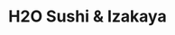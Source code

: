 ---
layout: place
title: "H2O Sushi & Izakaya"
permalink: /california/northridge/h2o-sushi-izakaya.html
stateAbbr: CA
stateName: California
cityName: Northridge
seo:
  name: "H2O Sushi & Izakaya"
  type: Restaurant
  links: http://h2osushiizakaya.com/
description: "H2O Sushi & Izakaya serves delicious sushi in Northridge, California. Try fresh Japanese dishes for a great dining experience. "
place_id: ChIJSQx8sHSbwoARJICf-8MvYV8
photos:
  - name: >-
      places/ChIJSQx8sHSbwoARJICf-8MvYV8/photos/AeeoHcKMnNKmb_WHFZE44BQ_K4SRIWVpkj-nfmF-8wBe8PTa5kDpCR_hh4sVmrbGfa_k1JKbc3vaGJ4NFzWVyRnwws5pkQ0GOGKBjH6cUlfLlBAakePVRk_K9O5LA2Qd-mAiHZ9uKYOvgQDvN40_rXg25AncHj-X_INzrA1rUHd5sE2i8ngJfOhrgIXBYp3cLe0lGse2sdqNxRwNImJoed3194gZGfpMl3nc0Kz33yC_3bo-9rZuYIuF6r4mO0f0GzVMQ2091IN1WcZ_LA43Aq0StDLryPy6xHCukque_B7YXIjK3w
    widthPx: 700
    heightPx: 467
    authorAttributions:
      - displayName: H2O Sushi & Izakaya
        uri: https://maps.google.com/maps/contrib/107637022357202706758
        photoUri: >-
          https://lh3.googleusercontent.com/a-/ALV-UjXTuQg6LGg7gWUekrfbRJkdAArqrasQ9pFeIaNIgbp4ap1n84I=s100-p-k-no-mo
    flagContentUri: >-
      https://www.google.com/local/imagery/report/?cb_client=maps_api_places.places_api&image_key=!1e10!2sAF1QipPFTHnSXZHj9_lSgpCzvEQcbAo09GiCzJboLcq1&hl=en-US
    googleMapsUri: >-
      https://www.google.com/maps/place//data=!3m4!1e2!3m2!1sAF1QipPFTHnSXZHj9_lSgpCzvEQcbAo09GiCzJboLcq1!2e10!4m2!3m1!1s0x80c29b74b07c0c49:0x5f612fc3fb9f8024
  - name: >-
      places/ChIJSQx8sHSbwoARJICf-8MvYV8/photos/AeeoHcIo8hNpAHDlFLjKtfbuP9qgNaBvj7BD3jpr3keevpFC_ZXZBRcMbjbbT2T3-Gq4YunjU6J0kc2C6-FsLJ3k6Pty8J3KWBLhShXH2nYv3rNLfAqGChplMkguWBGvXy02AJ3w0rbvT0bg29E19AyWWlw1oxC4LF1oweZ45heQBEmYrG1zlkZzdFEy6_-9RD4o3kK7HgXoGqJRq7xTveTv4t7z7pz0SdSowhFqo031Gm3P6Zc8K9BpCK31C6Er8yECxQoP4AyRhTt2RwXIBSSgzamIfRJHR3w0Nkhf-Q8fTAHUlQ
    widthPx: 821
    heightPx: 360
    authorAttributions:
      - displayName: H2O Sushi & Izakaya
        uri: https://maps.google.com/maps/contrib/107637022357202706758
        photoUri: >-
          https://lh3.googleusercontent.com/a-/ALV-UjXTuQg6LGg7gWUekrfbRJkdAArqrasQ9pFeIaNIgbp4ap1n84I=s100-p-k-no-mo
    flagContentUri: >-
      https://www.google.com/local/imagery/report/?cb_client=maps_api_places.places_api&image_key=!1e10!2sAF1QipNZy_vGrFCgKPn3kDRJFgVQSPhn947RO5RVMwFu&hl=en-US
    googleMapsUri: >-
      https://www.google.com/maps/place//data=!3m4!1e2!3m2!1sAF1QipNZy_vGrFCgKPn3kDRJFgVQSPhn947RO5RVMwFu!2e10!4m2!3m1!1s0x80c29b74b07c0c49:0x5f612fc3fb9f8024
  - name: >-
      places/ChIJSQx8sHSbwoARJICf-8MvYV8/photos/AeeoHcK9_l7k1aN8_Wb0GV996YqYwfBAGCI5nEwmcu2e3pkkYuGwBQ6XxJchMQNQVoNAZba1HfWvRt95kzISlYThTntNIBLjJXPgeVIMcFTEsN0x58Tnp4KHnrNtAwTx8pmL_XYqFUSgask-vnmED5lRGOIdhB1moewZR6SlMMxqDshj4KKyr9c7N8gVnwmyugXPaN-kwtI1_xXh6pBeFo-tkE1a0OeQxDayOeT9Q8cG9Q95Ex4Wtb7Yh_84v2mxdveXKq4e5UixtT4AUFuKvjMj1__o4k7qvRoN-eEcLJtYX-lwMxu1v2QNmfxCdXlJFQF5lF6Hm-mgC4V4ZwgxGJeQsVfUF4Wcfa4OVI_skCVd_gjJyIU9BvmIZ4TqQUL0Fzj5Wi36gDGDo_u87zOzi4FSJnYssy09tW5c7Xucl7T0dYEfxQ
    widthPx: 3072
    heightPx: 4080
    authorAttributions:
      - displayName: Ronald de los Santos
        uri: https://maps.google.com/maps/contrib/102427604043095900554
        photoUri: >-
          https://lh3.googleusercontent.com/a-/ALV-UjViPEtw7PoG3CLajA2EuS6K1FBbXWw6TsLrs1_qfElZaE7KJIEVRw=s100-p-k-no-mo
    flagContentUri: >-
      https://www.google.com/local/imagery/report/?cb_client=maps_api_places.places_api&image_key=!1e10!2sCIHM0ogKEICAgICPiqnAJg&hl=en-US
    googleMapsUri: >-
      https://www.google.com/maps/place//data=!3m4!1e2!3m2!1sCIHM0ogKEICAgICPiqnAJg!2e10!4m2!3m1!1s0x80c29b74b07c0c49:0x5f612fc3fb9f8024
  - name: >-
      places/ChIJSQx8sHSbwoARJICf-8MvYV8/photos/AeeoHcJENRpkd2QR77aA9zUiEgn--j963lnySabk1Q3NLyoWWhU39p-POJbAHUFoZf5HE2DOQUduS4QYeqAT1SAk4tUB23arj1NGB8p2Pj237Y4zjret7MZgZLAL7dfwF87CRiG5wpEvWqe0yj6X63VCfcFu8xblATq1P8b6jE706WxcDCocDjgVy7HRxrJq5iLjd9NFem6bYVpW982BxocVZwkN_1a3pEg9zrboTA4n7am5d2V5hyegQc1fW_LfqCA_BknVayoEPCufJVmgQrFFatW_N3xL5h3PNJgUCgHnIsxghL15Hdas8iCrbqS-57hKPYTO7tmIflAFBtqD-02KOJ7Jyt0UWqXMIcy6p-qN7-NZ6dKvpUBauKicXBnNsrd_twcEWkz9jRS0NcvURea61U491o6U6KPWh0a4IoECkoHfi1M
    widthPx: 4032
    heightPx: 2268
    authorAttributions:
      - displayName: Tom V
        uri: https://maps.google.com/maps/contrib/103775979758747713887
        photoUri: >-
          https://lh3.googleusercontent.com/a-/ALV-UjWrYRUeNv3PSmq40ntitZ-0CDYFSScwCgfQayZEdoF0X9sGNZ-wZA=s100-p-k-no-mo
    flagContentUri: >-
      https://www.google.com/local/imagery/report/?cb_client=maps_api_places.places_api&image_key=!1e10!2sCIHM0ogKEICAgIDpypuarwE&hl=en-US
    googleMapsUri: >-
      https://www.google.com/maps/place//data=!3m4!1e2!3m2!1sCIHM0ogKEICAgIDpypuarwE!2e10!4m2!3m1!1s0x80c29b74b07c0c49:0x5f612fc3fb9f8024
  - name: >-
      places/ChIJSQx8sHSbwoARJICf-8MvYV8/photos/AeeoHcKRvLt3iLFi8PHaZYx5CQxupnac0BtHKgtIhskFflHLr9WqudtZ23e1hsYMt1zaIq-iMbx-wn38tCBK5PCmJTIX7tOvefXktJNOceBWDpUPoGZ4GYGdkA3BCMajOSUtdi5Uh4gfkFXnUg-mpWptydQBs-VIl1nEcmqcyp8tzHZz3uzUjIo6bzNP4kdPq_yUDGIEuGcxxlusHhm4D5KF6nAP1gZcyWOw2pTQAEhWj1zcHd4524uOy8b9jFx9MKpbGAwxgl6icWGkh70j2MYyG4r05NbteTcv3MaUipu18j2MTYXgo7gXp9iuPF6a0M7J3gmZt5b4zNZg3s0ZVT9CYElnD6Q2zh10hEiyvPFBkX61dJ24Ra9seL_0cc2pw21Iv6SWAtVck4UZnByzAqoociVMnHWcG9y47t3NCxr6NGg
    widthPx: 4031
    heightPx: 2251
    authorAttributions:
      - displayName: Soyoung Chon
        uri: https://maps.google.com/maps/contrib/105215903094927096411
        photoUri: >-
          https://lh3.googleusercontent.com/a/ACg8ocIGEToFUt8i2A5vb1pbmb4h5OqXuNah_al-6tvFIwhM0ZKTzvw2=s100-p-k-no-mo
    flagContentUri: >-
      https://www.google.com/local/imagery/report/?cb_client=maps_api_places.places_api&image_key=!1e10!2sCIHM0ogKEICAgIDXwdaDdQ&hl=en-US
    googleMapsUri: >-
      https://www.google.com/maps/place//data=!3m4!1e2!3m2!1sCIHM0ogKEICAgIDXwdaDdQ!2e10!4m2!3m1!1s0x80c29b74b07c0c49:0x5f612fc3fb9f8024
  - name: >-
      places/ChIJSQx8sHSbwoARJICf-8MvYV8/photos/AeeoHcJCYGtKKG5ycdV1hsVYI3stP6vlwhHeecA2n3S0sxcD5dkYVpVtDJzUVzwTiaUdcYWKNeMyw33SPcOkE7ZH-h_UaDG6o8c7tAcqiawOrhi4vcLnjT09hyzKpWRPzErNOZuuOEZv_S4Au22r3DhS-Cw1pSBJ5drUgpENxfYu7cIOP2moqhBRIKo4raXWElavlJE6mO4lpTbG_U485QFZwQ_EYMx3adNN5zT91GMSwygP1-v87VkeM6SwWHh_6PoIYENNW_vyZJjiPN5_qWc-rCh_XPM3t7iDhm1IzgSAQpEREscqDqG6elBlNxZbEiy90QMBYPOLbXPAjWN2RYtVnSA6a3Dn-QibsNZalp9F4gELeGB2BXqoPiOWo4NgKaNC40gfHaPqb6M4SWwVr8XNmqbSlVmhZgWyie7y3KJ4Ef9MyA
    widthPx: 3024
    heightPx: 4032
    authorAttributions:
      - displayName: Buttons Thing
        uri: https://maps.google.com/maps/contrib/100401748394713270598
        photoUri: >-
          https://lh3.googleusercontent.com/a-/ALV-UjUaNPq7Y06nN0CtTMiGlR6R0o9W7If5XQ2j6fb9WbwmjqUcoP8=s100-p-k-no-mo
    flagContentUri: >-
      https://www.google.com/local/imagery/report/?cb_client=maps_api_places.places_api&image_key=!1e10!2sCIHM0ogKEICAgICb_o6gcw&hl=en-US
    googleMapsUri: >-
      https://www.google.com/maps/place//data=!3m4!1e2!3m2!1sCIHM0ogKEICAgICb_o6gcw!2e10!4m2!3m1!1s0x80c29b74b07c0c49:0x5f612fc3fb9f8024
  - name: >-
      places/ChIJSQx8sHSbwoARJICf-8MvYV8/photos/AeeoHcLzK89Am0HJiHoWBB5PjH03XqUuCFRIWGHa7HwIKGbdSd_EKyAesEPnPvszeHxGvA3dk5PgEoPMrdjxBVwBY6j-M_LaKdgBGZOa1quWoywvyrUZCZcfSkIi5FSOAEU2oJf2MCcN9PVK0ZMNDeEl5iPFbAAe1bMDnjK2ENVnH9xmhWEq2QLeaYWr2WcbFn48ZDIs-txuFEd9uxP4KF8Yx0MIm3tjt2nbKQn1NbVQsm0EzdFr1I3OFzqhp4ZXYgNnRrCnblMrSYfqRSu3UJBYCsS7q85Gu5NNeYTou6ekWXFo6FQbrO4cygyu_7MRePguJF8o3Phwvrc_40hNwzbgP-GSLu0sSso_yIXElrSzrCpjEmLdvISQIGVF-TyPGvggHWuQKvDVertDpOEansu1uTwQO9BmyBmbntTTkQsQozimFW8
    widthPx: 3024
    heightPx: 4032
    authorAttributions:
      - displayName: Grace Pak
        uri: https://maps.google.com/maps/contrib/101312847554292341260
        photoUri: >-
          https://lh3.googleusercontent.com/a/ACg8ocIMqbsAoKUdHEgphS1gTeZftDq-rUDBvRvKkyIknOKzaFhV6A=s100-p-k-no-mo
    flagContentUri: >-
      https://www.google.com/local/imagery/report/?cb_client=maps_api_places.places_api&image_key=!1e10!2sCIHM0ogKEICAgID50KutggE&hl=en-US
    googleMapsUri: >-
      https://www.google.com/maps/place//data=!3m4!1e2!3m2!1sCIHM0ogKEICAgID50KutggE!2e10!4m2!3m1!1s0x80c29b74b07c0c49:0x5f612fc3fb9f8024
  - name: >-
      places/ChIJSQx8sHSbwoARJICf-8MvYV8/photos/AeeoHcJVF_HIJKWAll-mNm3Olb6CWUmP102savhMqq8meue5RGpcp5MEdcoPHtHtIHv-RvsV-AdHJAvXXINF2oakQP0MooHgkmVnrigX0qIW57yyw5juzy3d0pSugr8k9jfLHnQKs1kkijCufKxdTFk9IM01kVA0dJ8MHTPYIG8ou4g1b82qiQuCwHoMMg5rR494U4zdxGZyKXh110XVNfIjqlGEQ1IA1-ScYf4fpiKAtbr8Mx9CUGRysZSDQad4U8V5xSauK-g7oF4lAuiwQR5VD-WMfTLZLT5cLH5_tVbF0-t_7CWdLMkv-wutg2yld2AICI1ivApyhmSM111zSh50j8XcRzfW4U_X4E7QyJKm36ipBoYOmkxRualxzDQLFO00Eg-WVboezFTY6iFoFf-NvfYfHkZTPIFFpH2Gcf5JWfXufdqw
    widthPx: 3456
    heightPx: 4608
    authorAttributions:
      - displayName: Kimberly Moran
        uri: https://maps.google.com/maps/contrib/116108833303861694328
        photoUri: >-
          https://lh3.googleusercontent.com/a-/ALV-UjVpTpELqDQK48RO0SKrKxSOV0knT9JdfqsXgmtIjJi3uQBYd_--Pw=s100-p-k-no-mo
    flagContentUri: >-
      https://www.google.com/local/imagery/report/?cb_client=maps_api_places.places_api&image_key=!1e10!2sCIHM0ogKEICAgIDe9PDZrgE&hl=en-US
    googleMapsUri: >-
      https://www.google.com/maps/place//data=!3m4!1e2!3m2!1sCIHM0ogKEICAgIDe9PDZrgE!2e10!4m2!3m1!1s0x80c29b74b07c0c49:0x5f612fc3fb9f8024
  - name: >-
      places/ChIJSQx8sHSbwoARJICf-8MvYV8/photos/AeeoHcJ5aKerpRvZ7mmsVOc2MR8d58yPhUphFdpFMyE3o3f9TfH490Ia8SFKJh2euIyJY7Km0SqWpQ9y-6AyrcknKfOnZQcEhQ6P1wEuJOGMS1iw0W28wXtOyZz4DO-J3Q0KE-DtStnvLACQvC6yijUb3P8U9QIqQ0CFkM6rRu918R5dQUnkSaMoSk6hZqBRQV8g9Pkw6I2rOR2baPQJDSPRR1aSr7If-RvA2JLQMsfCBMh9j0zGYmY5g5TTQbhtfeqzfwjh_jxY3sQx6zokxU8Nh_Grir60_GtWRNGI9ZiJtg2gNMvg8EmsjE4tBnt2aBhYGcATC9wK9kaAOucOmPRIxRGNmXZFvUrwrrnyvx69yfeCZYNe-3a9CaHYYirOOEFdnoNWPzMa1Rw10d877LkqhI9iYe9r3fEdk88K4yoI5wzZEg
    widthPx: 4000
    heightPx: 1848
    authorAttributions:
      - displayName: Luz Silvestre
        uri: https://maps.google.com/maps/contrib/117931814704981956768
        photoUri: >-
          https://lh3.googleusercontent.com/a/ACg8ocJ03YlVhJd1nU6GMsZAdAaodvo71oomHioysL1SpMNJd_agPA=s100-p-k-no-mo
    flagContentUri: >-
      https://www.google.com/local/imagery/report/?cb_client=maps_api_places.places_api&image_key=!1e10!2sCIHM0ogKEICAgIC-4vasfA&hl=en-US
    googleMapsUri: >-
      https://www.google.com/maps/place//data=!3m4!1e2!3m2!1sCIHM0ogKEICAgIC-4vasfA!2e10!4m2!3m1!1s0x80c29b74b07c0c49:0x5f612fc3fb9f8024
  - name: >-
      places/ChIJSQx8sHSbwoARJICf-8MvYV8/photos/AeeoHcJo82OjDne-8NOAZo5kS2ijh2rOYFGC5yHUt06eAddACTkdxzyu4Vbh5-aq3E-XJRCiZ1k4fZvmEx-flDXMDaz-uIPgLxx0JgNj-Hr1JfaEUzSMFIFnpSsZQCYEHyIH5S_LFyU-LtZV63m0H54gzeYNQbEdzkIS0mkV8BeXz-RzJv9rR2--thYCfohwmyj0xkFz9MafytZAzs__RGlo-yD_AU4ANdbGYory6s4p0vaHAHBtNrUvvcP3MwEP9UmO852r53loQ2idTdbJNxqsHnGsVYAKSOJc0yDSu5TuDpmzsfAratDW7iEPy4WgqTXP69nfxkDfzVWkeZrEnB86zJ8LzzgMSghX3zMO1x1Q6fDxYQP9CWfUnD0gGahF3vLEVsyEp7RHQQ3FVrV0rUrf1sOqdsZR5w4vbTFB30EO_lsL6S0
    widthPx: 2100
    heightPx: 1576
    authorAttributions:
      - displayName: Soyoung Chon
        uri: https://maps.google.com/maps/contrib/105215903094927096411
        photoUri: >-
          https://lh3.googleusercontent.com/a/ACg8ocIGEToFUt8i2A5vb1pbmb4h5OqXuNah_al-6tvFIwhM0ZKTzvw2=s100-p-k-no-mo
    flagContentUri: >-
      https://www.google.com/local/imagery/report/?cb_client=maps_api_places.places_api&image_key=!1e10!2sCIHM0ogKEICAgIDXwdaDtQE&hl=en-US
    googleMapsUri: >-
      https://www.google.com/maps/place//data=!3m4!1e2!3m2!1sCIHM0ogKEICAgIDXwdaDtQE!2e10!4m2!3m1!1s0x80c29b74b07c0c49:0x5f612fc3fb9f8024
address: 9301 Tampa Ave, Northridge, CA 91324, USA
street: 9301 Tampa Ave
city: Northridge
state: CA
zip: '91324'
country: USA
neighborhood: Northridge
latitude: '34.240055'
longitude: '-118.556674'
accessibility_options:
  wheelchairAccessibleParking: true
  wheelchairAccessibleRestroom: true
  wheelchairAccessibleSeating: true
business_status: OPERATIONAL
name: H2O Sushi & Izakaya
google_maps_links:
  directionsUri: >-
    https://www.google.com/maps/dir//''/data=!4m7!4m6!1m1!4e2!1m2!1m1!1s0x80c29b74b07c0c49:0x5f612fc3fb9f8024!3e0
  placeUri: https://maps.google.com/?cid=6872827025130749988
  writeAReviewUri: >-
    https://www.google.com/maps/place//data=!4m3!3m2!1s0x80c29b74b07c0c49:0x5f612fc3fb9f8024!12e1
  reviewsUri: >-
    https://www.google.com/maps/place//data=!4m4!3m3!1s0x80c29b74b07c0c49:0x5f612fc3fb9f8024!9m1!1b1
  photosUri: >-
    https://www.google.com/maps/place//data=!4m3!3m2!1s0x80c29b74b07c0c49:0x5f612fc3fb9f8024!10e5
primary_type: Sushi Restaurant
opening_hours:
  regular: null
  current: null
secondary_opening_hours:
  regular:
    weekdayDescriptions: null
    type: null
  current:
    weekdayDescriptions: null
    type: null
phone: (818) 700-8300
price_level: PRICE_LEVEL_MODERATE
price_range: $20 &ndash; $30
rating: '4.1'
rating_count: 583
website: http://h2osushiizakaya.com/
reviews: null
parking_options: null
payment_options: null
allow_dogs: null
curbside_pickup: null
delivery: null
dine_in: null
good_for_children: null
good_for_groups: null
good_for_sports: null
live_music: null
menu_for_children: null
outdoor_seating: null
reservable: null
restroom: null
serves_beer: null
serves_breakfast: null
serves_brunch: null
serves_cocktails: null
serves_coffee: null
serves_dinner: null
serves_dessert: null
serves_lunch: null
serves_vegetarian_food: null
serves_wine: null
takeout: null
summary: null

---